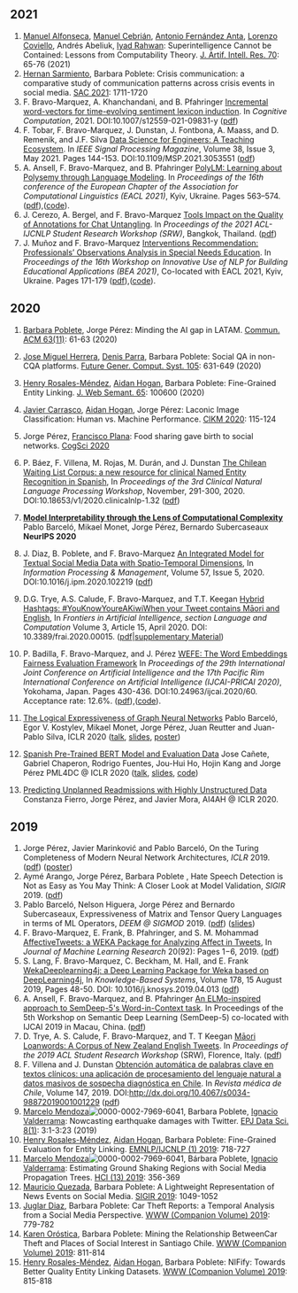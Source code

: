 ## 2021


1. [Manuel Alfonseca](https://dblp.uni-trier.de/pid/a/MAlfonsecaM.html), [Manuel Cebrián](https://dblp.uni-trier.de/pid/c/ManuelCebrian.html), [Antonio Fernández Anta](https://dblp.uni-trier.de/pid/f/AntonioFernandezAnta.html), [Lorenzo Coviello](https://dblp.uni-trier.de/pid/60/11046.html), Andrés Abeliuk, [Iyad Rahwan](https://dblp.uni-trier.de/pid/17/525.html):  Superintelligence Cannot be Contained: Lessons from Computability Theory. [J. Artif. Intell. Res. 70](https://dblp.uni-trier.de/db/journals/jair/jair70.html#AlfonsecaCACAR21): 65-76 (2021)
2. [Hernan Sarmiento](https://dblp.uni-trier.de/pid/211/1420.html), Barbara Poblete:  Crisis communication: a comparative study of communication patterns across crisis events in social media. [SAC 2021](https://dblp.uni-trier.de/db/conf/sac/sac2021.html#SarmientoP21): 1711-1720
3. F. Bravo-Marquez, A. Khanchandani, and  B. Pfahringer [Incremental word-vectors for time-evolving sentiment lexicon induction](https://link.springer.com/article/10.1007/s12559-021-09831-y). In *Cognitive Computation*, 2021. DOI:10.1007/s12559-021-09831-y ([pdf](https://felipebravom.com/publications/COGN2021.pdf))
4. F. Tobar, F. Bravo-Marquez, J. Dunstan, J. Fontbona, A. Maass, and D. Remenik, and J.F. Silva [Data Science for Engineers: A Teaching Ecosystem](https://ieeexplore.ieee.org/document/9418568). In *IEEE Signal Processing Magazine*, Volume 38, Issue 3, May 2021. Pages 144-153. DOI:10.1109/MSP.2021.3053551  ([pdf](https://felipebravom.com/publications/SPM2021.pdf))
5. A. Ansell, F. Bravo-Marquez, and B. Pfahringer  [PolyLM: Learning about Polysemy through Language Modeling](https://www.aclweb.org/anthology/2021.eacl-main.45/). In *Proceedings of the 16th conference of the European Chapter of the Association for Computational Linguistics (EACL 2021)*, Kyiv, Ukraine. Pages 563–574. ([pdf](https://felipebravom.com/publications/eacl2021.pdf)),([code](https://github.com/AlanAnsell/PolyLM)).
6. J. Cerezo, A. Bergel, and F. Bravo-Marquez  [Tools Impact on the Quality of Annotations for Chat Untangling](https://sites.google.com/view/acl-ijcnlp-2021-srw/). In *Proceedings of the 2021 ACL-IJCNLP Student Research Workshop (SRW)*, Bangkok, Thailand. ([pdf](https://felipebravom.com/publications/ACLSRW2021.pdf))
7. J. Muñoz and F. Bravo-Marquez  [Interventions Recommendation: Professionals’ Observations Analysis in Special Needs Education](https://www.aclweb.org/anthology/2021.bea-1.18/). In *Proceedings of the 16th Workshop on Innovative Use of NLP for Building Educational Applications  (BEA 2021)*, Co-located with EACL 2021, Kyiv, Ukraine. Pages 171-179 ([pdf](https://felipebravom.com/publications/BEA2021.pdf)),([code](https://github.com/dccuchile/SNEC)).



## 2020




1. [Barbara Poblete](https://dblp.uni-trier.de/pid/83/6509.html), Jorge Pérez:  Minding the AI gap in LATAM. [Commun. ACM 63(11)](https://dblp.uni-trier.de/db/journals/cacm/cacm63.html#PobleteP20): 61-63 (2020)
2. [Jose Miguel Herrera](https://dblp.uni-trier.de/pid/167/5008.html), [Denis Parra](https://dblp.uni-trier.de/pid/09/7458.html), Barbara Poblete:  Social QA in non-CQA platforms. [Future Gener. Comput. Syst. 105](https://dblp.uni-trier.de/db/journals/fgcs/fgcs105.html#HerreraPP20): 631-649 (2020)
3. [Henry Rosales-Méndez](https://dblp.uni-trier.de/pid/137/2308.html), [Aidan Hogan](https://dblp.uni-trier.de/pid/h/AidanHogan.html), Barbara Poblete:  Fine-Grained Entity Linking. [J. Web Semant. 65](https://dblp.uni-trier.de/db/journals/ws/ws65.html#Rosales-MendezH20): 100600 (2020)
4. [Javier Carrasco](https://dblp.uni-trier.de/pid/228/0400.html), [Aidan Hogan](https://dblp.uni-trier.de/pid/h/AidanHogan.html), Jorge Pérez:  Laconic Image Classification: Human vs. Machine Performance. [CIKM 2020](https://dblp.uni-trier.de/db/conf/cikm/cikm2020.html#CarrascoHP20): 115-124
5. Jorge Pérez, [Francisco Plana](https://dblp.uni-trier.de/pid/170/2394.html):  Food sharing gave birth to social networks. [CogSci 2020](https://dblp.uni-trier.de/db/conf/cogsci/cogsci2020.html#0001P20)
6. P. Báez, F. Villena, M. Rojas, M. Durán, and J. Dunstan [The Chilean Waiting List Corpus: a new resource for clinical Named Entity Recognition in Spanish](https://www.aclweb.org/anthology/2020.clinicalnlp-1.32/), In *Proceedings of the 3rd Clinical Natural Language Processing Workshop*, November, 291-300, 2020. DOI:10.18653/v1/2020.clinicalnlp-1.32 ([pdf](https://www.aclweb.org/anthology/2020.clinicalnlp-1.32.pdf))
7. **[Model Interpretability through the Lens of Computational Complexity](https://users.dcc.uchile.cl/~jperez/papers/neurips2020.pdf)**  Pablo Barceló, Mikael Monet, Jorge Pérez, Bernardo Subercaseaux  **NeurIPS 2020** 


2. J. Diaz, B. Poblete, and F. Bravo-Marquez [An Integrated Model for Textual Social Media Data with Spatio-Temporal Dimensions](https://www.sciencedirect.com/science/article/pii/S0306457319308738), In *Information Processing & Management*, Volume 57, Issue 5, 2020. DOI:10.1016/j.ipm.2020.102219 ([pdf](https://felipebravom.com/publications/ipm2020.pdf))

3. D.G. Trye, A.S. Calude, F. Bravo-Marquez, and T.T. Keegan [Hybrid Hashtags: #YouKnowYoureAKiwiWhen your Tweet contains Māori and English](https://www.frontiersin.org/articles/10.3389/frai.2020.00015/abstract), In *Frontiers in Artificial Intelligence, section Language and Computation* Volume 3, Article 15, April 2020. DOI: 10.3389/frai.2020.00015.   ([pdf](https://felipebravom.com/publications/frontiers2020.pdf)|[supplementary Material](https://felipebravom.com/publications/frontiers2020_sup.pdf))


4. P. Badilla, F. Bravo-Marquez, and J. Pérez [WEFE: The Word Embeddings Fairness Evaluation Framework](https://www.ijcai.org/Proceedings/2020/60) In *Proceedings of the  29th International Joint Conference on Artificial Intelligence and the 17th Pacific Rim International Conference on Artificial Intelligence (IJCAI-PRICAI 2020)*, Yokohama, Japan. Pages 430-436. DOI:10.24963/ijcai.2020/60.  Acceptance rate: 12.6%. ([pdf](https://felipebravom.com/publications/ijcai2020.pdf)),([code](https://wefe.readthedocs.io)). 

5. [The Logical Expressiveness of Graph  Neural Networks](https://users.dcc.uchile.cl/~jperez/papers/iclr2020.pdf) Pablo Barceló, Egor V. Kostylev, Mikael Monet, Jorge Pérez, Juan Reutter and Juan-Pablo Silva,  ICLR 2020 ([talk](https://iclr.cc/virtual/poster_r1lZ7AEKvB.html), [slides](https://docs.google.com/presentation/d/1CJb-fgqyyUrhDDbAMpHELJSgz7uLAJpgMGNWmWIcmKU/edit), [poster](https://docs.google.com/presentation/d/1PbUkfT0PaOXZfIHPkjZJjYpUAbJFUh0WKWZChziVqK8/edit#slide=id.g6be0ab34c3_0_296))

6.  [Spanish Pre-Trained BERT Model and Evaluation Data](https://users.dcc.uchile.cl/~jperez/papers/pml4dc2020.pdf) Jose Cañete, Gabriel Chaperon, Rodrigo Fuentes, Jou-Hui Ho, Hojin Kang and Jorge Pérez  PML4DC @ ICLR 2020 ([talk](https://pml4dc.github.io/iclr2020/program/pml4dc_10.html), [slides](https://docs.google.com/presentation/d/17XHKoOTh_GwY4ZziEBH4qWJl8BkJ4P98HXxZAmUwR6g/edit), [code](https://github.com/dccuchile/beto))  

7. [Predicting Unplanned Readmissions with Highly Unstructured Data](https://users.dcc.uchile.cl/~jperez/papers/ai4ah2020.pdf)  Constanza Fierro, Jorge Pérez, and Javier Mora, AI4AH @ ICLR 2020.



## 2019

1.  Jorge Pérez, Javier Marinković and Pablo Barceló, On the Turing Completeness of Modern Neural Network Architectures,  *ICLR* 2019. ([pdf](https://users.dcc.uchile.cl/~jperez/papers/iclr2019.pdf)) ([poster](https://postersession.ai/poster/on-the-turing-completeness-of-modern-neu/))
2. Aymé Arango, Jorge Pérez, Barbara Poblete , Hate Speech Detection is Not as Easy as You May Think: A Closer Look at Model Validation, *SIGIR* 2019. ([pdf](https://users.dcc.uchile.cl/~jperez/papers/sigir2019.pdf))
3.  Pablo Barceló, Nelson Higuera, Jorge Pérez and Bernardo Subercaseaux, Expressiveness of Matrix and Tensor Query Languages in terms of ML Operators,  *DEEM @ SIGMOD* 2019. ([pdf](https://users.dcc.uchile.cl/~jperez/papers/deem19.pdf))  ([slides](https://docs.google.com/presentation/d/1jsLzVIwHTFHsnmqwPXA-RnIT2qskzoCWOMFb7o3hPsk)) 
4.  F. Bravo-Marquez, E. Frank, B. Pfahringer, and S. M. Mohammad [AffectiveTweets: a WEKA Package for Analyzing Affect in Tweets](http://jmlr.org/papers/v20/18-450.html), In *Journal of Machine Learning Research* 20(92): Pages 1−6, 2019. ([pdf](https://felipebravom.com/publications/jmlr2019.pdf))   
5.  S. Lang, F. Bravo-Marquez, C. Beckham, M. Hall, and E. Frank [WekaDeeplearning4j: a Deep Learning Package for Weka based on DeepLearning4j](https://www.sciencedirect.com/science/article/pii/S0950705119301789), In *Knowledge-Based Systems*, Volume 178, 15 August 2019, Pages 48-50. DOI: 10.1016/j.knosys.2019.04.013 ([pdf](https://felipebravom.com/publications/WDL4J_KBS2019.pdf))
6.  A. Ansell, F. Bravo-Marquez, and B. Pfahringer  [An ELMo-inspired approach to SemDeep-5's Word-in-Context task](http://www.dfki.de/~declerck/semdeep-5/). In Proceedings of the 5th Workshop on Semantic Deep Learning (SemDeep-5) co-located with IJCAI 2019 in Macau, China. ([pdf](https://felipebravom.com/publications/semdeep2019.pdf))
7.  D. Trye, A. S. Calude, F. Bravo-Marquez,  and T. T Keegan [Māori Loanwords: A Corpus of New Zealand English Tweets](https://www.aclweb.org/anthology/papers/P/P19/P19-2018/). In *Proceedings of the 2019 ACL Student Research Workshop* (SRW), Florence, Italy. ([pdf](https://felipebravom.com/publications/loanwords2019.pdf))
7. F. Villena and J. Dunstan [Obtención automática de palabras clave en textos clínicos: una aplicación de procesamiento del lenguaje natural a datos masivos de sospecha diagnóstica en Chile](https://scielo.conicyt.cl/scielo.php?pid=S0034-98872019001001229&script=sci_arttext). In *Revista médica de Chile*, Volume 147, 2019. DOI:http://dx.doi.org/10.4067/s0034-98872019001001229 ([pdf](https://scielo.conicyt.cl/pdf/rmc/v147n10/0717-6163-rmc-147-10-1229.pdf))
9.  [Marcelo Mendoza](https://dblp.uni-trier.de/pid/21/3488.html)![0000-0002-7969-6041](https://dblp.uni-trier.de/img/orcid-mark.12x12.png), Barbara Poblete, [Ignacio Valderrama](https://dblp.uni-trier.de/pid/222/8649.html):  Nowcasting earthquake damages with Twitter. [EPJ Data Sci. 8(1)](https://dblp.uni-trier.de/db/journals/epjds/epjds8.html#MendozaPV19): 3:1-3:23 (2019)
10.  [Henry Rosales-Méndez](https://dblp.uni-trier.de/pid/137/2308.html), [Aidan Hogan](https://dblp.uni-trier.de/pid/h/AidanHogan.html), Barbara Poblete:  Fine-Grained Evaluation for Entity Linking. [EMNLP/IJCNLP (1) 2019](https://dblp.uni-trier.de/db/conf/emnlp/emnlp2019-1.html#Rosales-MendezH19): 718-727
11.  [Marcelo Mendoza](https://dblp.uni-trier.de/pid/21/3488.html)![0000-0002-7969-6041](https://dblp.uni-trier.de/img/orcid-mark.12x12.png), Bárbara Poblete, [Ignacio Valderrama](https://dblp.uni-trier.de/pid/222/8649.html):  Estimating Ground Shaking Regions with Social Media Propagation Trees. [HCI (13) 2019](https://dblp.uni-trier.de/db/conf/hci/hci2019-13.html#MendozaPV19): 356-369
12.  [Mauricio Quezada](https://dblp.uni-trier.de/pid/136/2626.html), Barbara Poblete:  A Lightweight Representation of News Events on Social Media. [SIGIR 2019](https://dblp.uni-trier.de/db/conf/sigir/sigir2019.html#QuezadaP19): 1049-1052
13.  [Juglar Diaz](https://dblp.uni-trier.de/pid/240/9222.html), Barbara Poblete:  Car Theft Reports: a Temporal Analysis from a Social Media Perspective. [WWW (Companion Volume) 2019](https://dblp.uni-trier.de/db/conf/www/www2019c.html#DiazP19): 779-782
14.  [Karen Oróstica](https://dblp.uni-trier.de/pid/240/9092.html), Barbara Poblete:  Mining the Relationship BetweenCar Theft and Places of Social Interest in Santiago Chile. [WWW (Companion Volume) 2019](https://dblp.uni-trier.de/db/conf/www/www2019c.html#OrosticaP19): 811-814
15.  [Henry Rosales-Méndez](https://dblp.uni-trier.de/pid/137/2308.html), [Aidan Hogan](https://dblp.uni-trier.de/pid/h/AidanHogan.html), Barbara Poblete:  NIFify: Towards Better Quality Entity Linking Datasets. [WWW (Companion Volume) 2019](https://dblp.uni-trier.de/db/conf/www/www2019c.html#Rosales-MendezH19): 815-818

